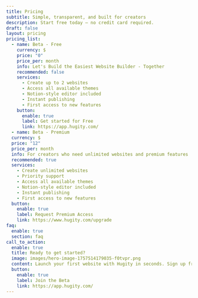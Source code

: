 ```yaml
---
title: Pricing
subtitle: Simple, transparent, and built for creators
description: Start free today — no credit card required.
draft: false
layout: pricing
pricing_list:
  - name: Beta - Free
    currency: $
    price: "0"
    price_per: month
    info: Let's Build the Easiest Website Builder - Together
    recommended: false
    services:
      - Create up to 2 websites
      - Access all available themes
      - Notion-style editor included
      - Instant publishing
      - First access to new features
    button:
      enable: true
      label: Get started for Free
      link: https://app.hugity.com/
  - name: Beta - Premium
  currency: $
  price: "12"
  price_per: month
  info: For creators who need unlimited websites and premium features
  recommended: true
  services:
    - Create unlimited websites
    - Priority support
    - Access all available themes
    - Notion-style editor included
    - Instant publishing
    - First access to new features
  button:
    enable: true
    label: Request Premium Access
    link: https://www.hugity.com/upgrade
faq:
  enable: true
  section: faq
call_to_action:
  enable: true
  title: Ready to get started?
  image: images/hero-image-1757514179035-f0tvpr.png
  content: Launch your first website with Hugity in seconds. Sign up free today and help shape the future of simple publishing.
  button:
    enable: true
    label: Join the Beta
    link: https://app.hugity.com/
---
```

